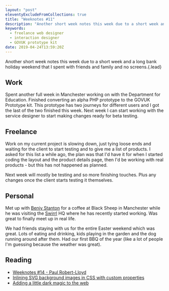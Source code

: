 ```yaml
---
layout: "post"
eleventyExcludeFromCollections: true
title: "Weeknotes #11"
description: "Another short week notes this week due to a short week and a long bank holiday weekend that I spent with friends and family and no screens."
keywords:
  - freelance web designer
  - interaction designer
  - GOVUK prototype kit
date: 2019-04-24T13:59:20Z
---
```

Another short week notes this week due to a short week and a long bank holiday weekend that I spent with friends and family and no screens.{.lead}

## Work
Spent another full week in Manchester working on with the Department for Education. Finished converting an alpha PHP prototype to the GOVUK Prototype kit. This prototype has two journeys for different users and I got the last of the two finished this week. Next week I can start working with the service designer to start making changes ready for beta testing.

## Freelance
Work on my current project is slowing down, just tying loose ends and waiting for the client to start testing and to give me a list of products. I asked for this list a while ago, the plan was that I'd have it for when I started coding the layout and the product details page, then I'd be working with real products - but this has not happened as planned.

Next week will mostly be testing and so more finishing touches. Plus any changes once the client starts testing it themselves.

## Personal
Met up with [Benjy Stanton](https://x.com/benjystanton "Benjy Stanton on Twitter") for a coffee at Black Sheep in Manchester while he was visiting the [Swirrl](https://x.com/Swirrl "Swirrl on Twitter") HQ where he has recently started working. Was great to finally meet up in real life.

We had friends staying with us for the entire Easter weekend which was great. Lots of eating and drinking, kids playing in the garden and the dog running around after them. Had our first BBQ of the year (like a lot of people I'm guessing because the weather was great).

## Reading
- [Weeknotes #14 - Paul Robert-Lloyd](https://paulrobertlloyd.com/articles/2019/04/weeknotes_14/ "Weeknotes #14 - Paul Robert-Lloyd")
- [Inlining SVG background images in CSS with custom properties](https://adactio.com/journal/15075 "Inlining SVG background images in CSS with custom properties")
- [Adding a little dark magic to the web](https://medium.com/@dizzyup/adding-a-little-dark-magic-to-the-web-8eb82ce5fd91 "Adding a little dark magic to the web")
